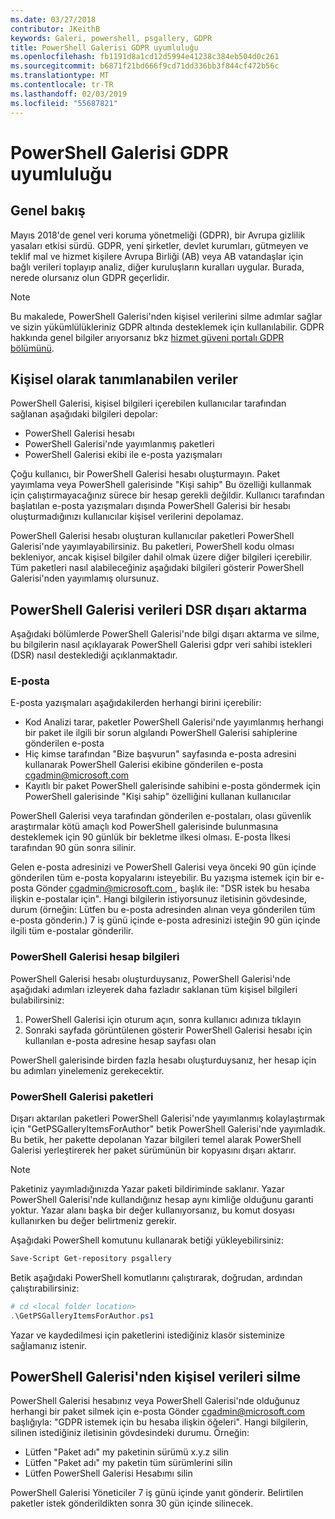 ```yaml
---
ms.date: 03/27/2018
contributor: JKeithB
keywords: Galeri, powershell, psgallery, GDPR
title: PowerShell Galerisi GDPR uyumluluğu
ms.openlocfilehash: fb1191d8a1cd12d5994e41238c384eb504d0c261
ms.sourcegitcommit: b6871f21bd666f9cd71dd336bb3f844cf472b56c
ms.translationtype: MT
ms.contentlocale: tr-TR
ms.lasthandoff: 02/03/2019
ms.locfileid: "55687821"
---
```

# <a name="powershell-gallery-gdpr-compliance"></a>PowerShell Galerisi GDPR uyumluluğu

## <a name="overview"></a>Genel bakış

Mayıs 2018'de genel veri koruma yönetmeliği (GDPR), bir Avrupa gizlilik yasaları etkisi sürdü.
GDPR, yeni şirketler, devlet kurumları, gütmeyen ve teklif mal ve hizmet kişilere Avrupa Birliği (AB) veya AB vatandaşlar için bağlı verileri toplayıp analiz, diğer kuruluşların kuralları uygular.
Burada, nerede olursanız olun GDPR geçerlidir.

> [!NOTE]
> Bu makalede, PowerShell Galerisi'nden kişisel verilerini silme adımlar sağlar ve sizin yükümlülükleriniz GDPR altında desteklemek için kullanılabilir. GDPR hakkında genel bilgiler arıyorsanız bkz [hizmet güveni portalı GDPR bölümünü](https://servicetrust.microsoft.com/ViewPage/GDPRGetStarted).

## <a name="personally-identifiable-data"></a>Kişisel olarak tanımlanabilen veriler

PowerShell Galerisi, kişisel bilgileri içerebilen kullanıcılar tarafından sağlanan aşağıdaki bilgileri depolar:

- PowerShell Galerisi hesabı
- PowerShell Galerisi'nde yayımlanmış paketleri
- PowerShell Galerisi ekibi ile e-posta yazışmaları

Çoğu kullanıcı, bir PowerShell Galerisi hesabı oluşturmayın.
Paket yayımlama veya PowerShell galerisinde "Kişi sahip" Bu özelliği kullanmak için çalıştırmayacağınız sürece bir hesap gerekli değildir.
Kullanıcı tarafından başlatılan e-posta yazışmaları dışında PowerShell Galerisi bir hesabı oluşturmadığınızı kullanıcılar kişisel verilerini depolamaz.

PowerShell Galerisi hesabı oluşturan kullanıcılar paketleri PowerShell Galerisi'nde yayımlayabilirsiniz.
Bu paketleri, PowerShell kodu olması bekleniyor, ancak kişisel bilgiler dahil olmak üzere diğer bilgileri içerebilir.
Tüm paketleri nasıl alabileceğiniz aşağıdaki bilgileri gösterir PowerShell Galerisi'nden yayımlamış olursunuz.

## <a name="dsr-export-of-powershell-gallery-data"></a>PowerShell Galerisi verileri DSR dışarı aktarma

Aşağıdaki bölümlerde PowerShell Galerisi'nde bilgi dışarı aktarma ve silme, bu bilgilerin nasıl açıklayarak PowerShell Galerisi gdpr veri sahibi istekleri (DSR) nasıl desteklediği açıklanmaktadır.

### <a name="email"></a>E-posta

E-posta yazışmaları aşağıdakilerden herhangi birini içerebilir:

- Kod Analizi tarar, paketler PowerShell Galerisi'nde yayımlanmış herhangi bir paket ile ilgili bir sorun algılandı PowerShell Galerisi sahiplerine gönderilen e-posta
- Hiç kimse tarafından "Bize başvurun" sayfasında e-posta adresini kullanarak PowerShell Galerisi ekibine gönderilen e-posta [cgadmin@microsoft.com](mailto:cgadmin@microsoft.com)
- Kayıtlı bir paket PowerShell galerisinde sahibini e-posta göndermek için PowerShell galerisinde "Kişi sahip" özelliğini kullanan kullanıcılar

PowerShell Galerisi veya tarafından gönderilen e-postaları, olası güvenlik araştırmalar kötü amaçlı kod PowerShell galerisinde bulunmasına desteklemek için 90 günlük bir bekletme ilkesi olması.
E-posta İlkesi tarafından 90 gün sonra silinir.

Gelen e-posta adresinizi ve PowerShell Galerisi veya önceki 90 gün içinde gönderilen tüm e-posta kopyalarını isteyebilir.
Bu yazışma istemek için bir e-posta Gönder [ cgadmin@microsoft.com ](mailto:cgadmin@microsoft.com), başlık ile: "DSR istek bu hesaba ilişkin e-postalar için".
Hangi bilgilerin istiyorsunuz iletisinin gövdesinde, durum (örneğin: Lütfen bu e-posta adresinden alınan veya gönderilen tüm e-posta gönderin.) 7 iş günü içinde e-posta adresinizi isteğin 90 gün içinde ilgili tüm e-postalar gönderilir.

### <a name="powershell-gallery-account-information"></a>PowerShell Galerisi hesap bilgileri

PowerShell Galerisi hesabı oluşturduysanız, PowerShell Galerisi'nde aşağıdaki adımları izleyerek daha fazladır saklanan tüm kişisel bilgileri bulabilirsiniz:

1. PowerShell Galerisi için oturum açın, sonra kullanıcı adınıza tıklayın
2. Sonraki sayfada görüntülenen gösterir PowerShell Galerisi hesabı için kullanılan e-posta adresine hesap sayfası olan

PowerShell galerisinde birden fazla hesabı oluşturduysanız, her hesap için bu adımları yinelemeniz gerekecektir.

### <a name="packages-in-the-powershell-gallery"></a>PowerShell Galerisi paketleri

Dışarı aktarılan paketleri PowerShell Galerisi'nde yayımlanmış kolaylaştırmak için "GetPSGalleryItemsForAuthor" betik PowerShell Galerisi'nde yayımladık.
Bu betik, her pakette depolanan Yazar bilgileri temel alarak PowerShell Galerisi yerleştirerek her paket sürümünün bir kopyasını dışarı aktarır.

> [!NOTE]
> Paketiniz yayımladığınızda Yazar paketi bildiriminde saklanır.
> Yazar PowerShell Galerisi'nde kullandığınız hesap aynı kimliğe olduğunu garanti yoktur.
> Yazar alanı başka bir değer kullanıyorsanız, bu komut dosyası kullanırken bu değer belirtmeniz gerekir.

Aşağıdaki PowerShell komutunu kullanarak betiği yükleyebilirsiniz:

```powershell
Save-Script Get-repository psgallery
```

Betik aşağıdaki PowerShell komutlarını çalıştırarak, doğrudan, ardından çalıştırabilirsiniz:

```powershell
# cd <local folder location>
.\GetPSGalleryItemsForAuthor.ps1
```

Yazar ve kaydedilmesi için paketlerini istediğiniz klasör sisteminize sağlamanız istenir.

## <a name="deleting-personal-data-from-the-powershell-gallery"></a>PowerShell Galerisi'nden kişisel verileri silme

PowerShell Galerisi hesabınız veya PowerShell Galerisi'nde olduğunuz herhangi bir paket silmek için e-posta Gönder cgadmin@microsoft.com başlığıyla: "GDPR istemek için bu hesaba ilişkin öğeleri".
Hangi bilgilerin, silinen istediğiniz iletisinin gövdesindeki durumu. Örneğin:

- Lütfen "Paket adı" my paketinin sürümü x.y.z silin
- Lütfen "Paket adı" my paketin tüm sürümlerini silin
- Lütfen PowerShell Galerisi Hesabımı silin

PowerShell Galerisi Yöneticiler 7 iş günü içinde yanıt gönderir.
Belirtilen paketler istek gönderildikten sonra 30 gün içinde silinecek.
